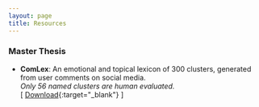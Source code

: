 ```yaml
---
layout: page
title: Resources
---
```


### Master Thesis

* **ComLex**: An emotional and topical lexicon of 300 clusters, generated from user comments on social media.  
*Only 56 named clusters are human evaluated.*  
\[ [Download](ComLex.csv){:target="_blank"} \]
